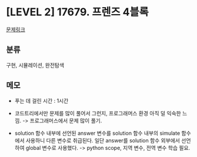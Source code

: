 # [LEVEL 2] 17679. 프렌즈 4블록

[문제링크](https://school.programmers.co.kr/learn/courses/30/lessons/17679)

## 분류

구현, 시뮬레이션, 완전탐색

## 메모

- 푸는 데 걸린 시간 : 1시간

- 코드트리에서만 문제를 많이 풀어서 그런지, 프로그래머스 환경 아직 덜 익숙한 느낌.
  -> 프로그래머스에서 문제 많이 풀기.

- solution 함수 내부에 선언된 answer 변수를 solution 함수 내부의 simulate 함수에서 사용하니 다른 변수로 취급된다. 일단 answer를 solution 함수 외부에서 선언하여 global 변수로 사용했다.
  -> python scope, 지역 변수, 전역 변수 학습 필요.
